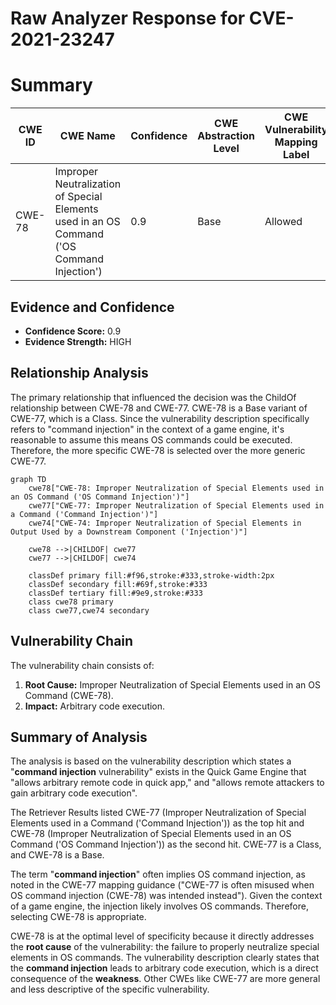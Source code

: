 # Raw Analyzer Response for CVE-2021-23247

# Summary
| CWE ID | CWE Name | Confidence | CWE Abstraction Level | CWE Vulnerability Mapping Label | CWE-Vulnerability Mapping Notes |
|---|---|---|---|---|---|
| CWE-78 | Improper Neutralization of Special Elements used in an OS Command ('OS Command Injection') | 0.9 | Base | Allowed | Primary CWE |

## Evidence and Confidence

*   **Confidence Score:** 0.9
*   **Evidence Strength:** HIGH

## Relationship Analysis
The primary relationship that influenced the decision was the ChildOf relationship between CWE-78 and CWE-77. CWE-78 is a Base variant of CWE-77, which is a Class. Since the vulnerability description specifically refers to "command injection" in the context of a game engine, it's reasonable to assume this means OS commands could be executed. Therefore, the more specific CWE-78 is selected over the more generic CWE-77.

```mermaid
graph TD
    cwe78["CWE-78: Improper Neutralization of Special Elements used in an OS Command ('OS Command Injection')"]
    cwe77["CWE-77: Improper Neutralization of Special Elements used in a Command ('Command Injection')"]
    cwe74["CWE-74: Improper Neutralization of Special Elements in Output Used by a Downstream Component ('Injection')"]

    cwe78 -->|CHILDOF| cwe77
    cwe77 -->|CHILDOF| cwe74
    
    classDef primary fill:#f96,stroke:#333,stroke-width:2px
    classDef secondary fill:#69f,stroke:#333
    classDef tertiary fill:#9e9,stroke:#333
    class cwe78 primary
    class cwe77,cwe74 secondary
```

## Vulnerability Chain
The vulnerability chain consists of:
1.  **Root Cause:** Improper Neutralization of Special Elements used in an OS Command (CWE-78).
2.  **Impact:** Arbitrary code execution.

## Summary of Analysis
The analysis is based on the vulnerability description which states a "**command injection** vulnerability" exists in the Quick Game Engine that "allows arbitrary remote code in quick app," and "allows remote attackers to gain arbitrary code execution".

The Retriever Results listed CWE-77 (Improper Neutralization of Special Elements used in a Command ('Command Injection')) as the top hit and CWE-78 (Improper Neutralization of Special Elements used in an OS Command ('OS Command Injection')) as the second hit.
CWE-77 is a Class, and CWE-78 is a Base.

The term "**command injection**" often implies OS command injection, as noted in the CWE-77 mapping guidance ("CWE-77 is often misused when OS command injection (CWE-78) was intended instead"). Given the context of a game engine, the injection likely involves OS commands. Therefore, selecting CWE-78 is appropriate.

CWE-78 is at the optimal level of specificity because it directly addresses the **root cause** of the vulnerability: the failure to properly neutralize special elements in OS commands. The vulnerability description clearly states that the **command injection** leads to arbitrary code execution, which is a direct consequence of the **weakness**. Other CWEs like CWE-77 are more general and less descriptive of the specific vulnerability.